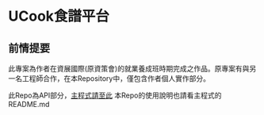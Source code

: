 # UCook食譜平台
## 前情提要
此專案為作者在資展國際(原資策會)的就業養成班時期完成之作品。原專案有與另一名工程師合作，在本Repository中，僅包含作者個人實作部分。

此Repo為API部分，[主程式請至此](https://github.com/Anne0214/slnUCookRecipe)
本Repo的使用說明也請看主程式的README.md

